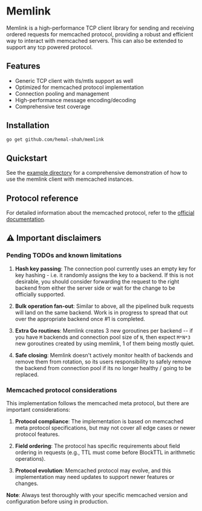 # Memlink

Memlink is a high-performance TCP client library for sending and receiving ordered requests for memcached protocol, providing a robust and efficient way to interact with memcached servers. This can also be extended to support any tcp powered protocol.

## Features

- Generic TCP client with tls/mtls support as well
- Optimized for memcached protocol implementation
- Connection pooling and management
- High-performance message encoding/decoding
- Comprehensive test coverage

## Installation

```bash
go get github.com/hemal-shah/memlink
```

## Quickstart

See the [example directory](./cmd/example/) for a comprehensive demonstration of how to use the memlink client with memcached instances.

## Protocol reference

For detailed information about the memcached protocol, refer to the [official documentation](https://github.com/memcached/memcached/blob/master/doc/protocol.txt).

## ⚠️ Important disclaimers

### Pending TODOs and known limitations

1. **Hash key passing**: The connection pool currently uses an empty key for key hashing - i.e. it randomly assigns the key to a backend. If this is not desirable, you should consider forwarding the request to the right backend from either the server side or wait for the change to be officially supported.

2. **Bulk operation fan-out**: Similar to above, all the pipelined bulk requests will land on the same backend. Work is in progress to spread that out over the appropriate backend once #1 is completed. 

3. **Extra Go routines**: Memlink creates 3 new goroutines per backend -- if you have `M` backends and connection pool size of `N`, then expect `M*N*3` new goroutines created by using memlink, 1 of them being mostly quiet. 

4. **Safe closing**: Memlink doesn't actively monitor health of backends and remove them from rotation, so its users responsibility to safely remove the backend from connection pool if its no longer healthy / going to be replaced.

### Memcached protocol considerations

This implementation follows the memcached meta protocol, but there are important considerations:

1. **Protocol compliance**: The implementation is based on memcached meta protocol specifications, but may not cover all edge cases or newer protocol features.

2. **Field ordering**: The protocol has specific requirements about field ordering in requests (e.g., TTL must come before BlockTTL in arithmetic operations).

3. **Protocol evolution**: Memcached protocol may evolve, and this implementation may need updates to support newer features or changes.

**Note**: Always test thoroughly with your specific memcached version and configuration before using in production.
